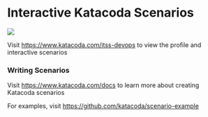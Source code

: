 # Interactive Katacoda Scenarios

[![](http://shields.katacoda.com/katacoda/itss-devops/count.svg)](https://www.katacoda.com/itss-devops "Get your profile on Katacoda.com")

Visit https://www.katacoda.com/itss-devops to view the profile and interactive scenarios

### Writing Scenarios
Visit https://www.katacoda.com/docs to learn more about creating Katacoda scenarios

For examples, visit https://github.com/katacoda/scenario-example
